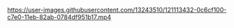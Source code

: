 
https://user-images.githubusercontent.com/13243510/121113432-0c6cf100-c7e0-11eb-82ab-0784df951b17.mp4

